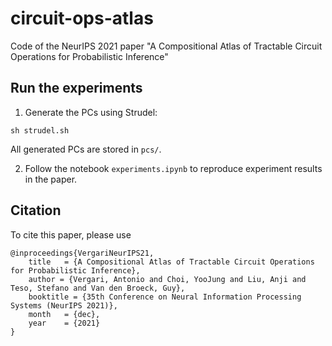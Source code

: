# circuit-ops-atlas

Code of the NeurIPS 2021 paper "A Compositional Atlas of Tractable Circuit Operations for Probabilistic Inference"

## Run the experiments

1. Generate the PCs using Strudel:

```
sh strudel.sh
```

All generated PCs are stored in `pcs/`.

2. Follow the notebook `experiments.ipynb` to reproduce experiment results in the paper.

## Citation

To cite this paper, please use

```
@inproceedings{VergariNeurIPS21,
    title   = {A Compositional Atlas of Tractable Circuit Operations for Probabilistic Inference},
    author = {Vergari, Antonio and Choi, YooJung and Liu, Anji and Teso, Stefano and Van den Broeck, Guy},
    booktitle = {35th Conference on Neural Information Processing Systems (NeurIPS 2021)},
    month   = {dec},
    year    = {2021}
}
```
